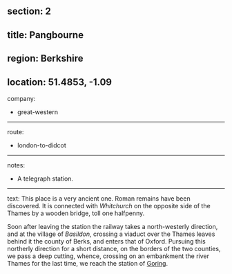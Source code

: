 section: 2
----
title: Pangbourne
----
region: Berkshire
----
location: 51.4853, -1.09
----
company:
- great-western
----
route:
- london-to-didcot
----
notes:
- A telegraph station.
----
text: This place is a very ancient one. Roman remains have been discovered. It is connected with *Whitchurch* on the opposite side of the Thames by a wooden bridge, toll one halfpenny.

Soon after leaving the station the railway takes a north-westerly direction, and at the village of *Basildon*, crossing a viaduct over the Thames leaves behind it the county of Berks, and enters that of Oxford. Pursuing this northerly direction for a short distance, on the borders of the two counties, we pass a deep cutting, whence, crossing on an embankment the river Thames for the last time, we reach the station of [Goring](/stations/goring).
